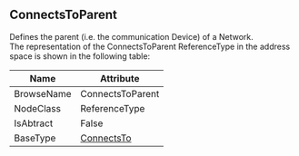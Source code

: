 <!-- objecttype -->
## ConnectsToParent
Defines the parent (i.e. the communication Device) of a Network.  
The representation of the ConnectsToParent ReferenceType in the address space is shown in the following table:  

|Name|Attribute|
|---|---|
|BrowseName|ConnectsToParent|
|NodeClass|ReferenceType|
|IsAbtract|False|
|BaseType|[ConnectsTo](../../ReferenceTypes/ConnectsTo/readme.md)|

